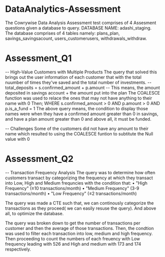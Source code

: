 # DataAnalytics-Assessment

The Cowrywise Data Analysis Assessment test comprises of 4 Assesment questions given a database to query.
DATABASE NAME: adashi_staging.
The database comprises of 4 tables namely: plans_plan, savings_savingsacount, users_customerusers, withdrawals_withdraw.

# Assessment_Q1
-- High-Value Customers with Multiple Products
The query that solved this brings out the user information of each customer that with the total nuumber of times they've saved and the total number of investments.
-- total_deposits = s.confirmed_amount + p.amount
-- This means, the amount deposited in savings account + the amount put into the plan
The COALESCE function was used to relace the ones that may not have anything to their name with 0
Then; WHERE s.confirmed_amount > 0 AND p.amount > 0 AND p.is_a_fund = 1
The above query means, the condition to display those names were when they have a confirmed amount greater than 0  in savings, and have a plan amount greater than 0 and above all, it must be funded.

-- Challenges
Some of the customers did not have any amount to their name which resulted to using the COALESCE funtion to subtitute the Null value with 0

# Assessment_Q2
-- Transaction Frequency Analysis
The query was to determine how often customers transact by categorizing the frequency at which they transact into Low, High and Medium frequncies with the condition that: •	"High Frequency" (≥10 transactions/month)
•	"Medium Frequency" (3-9 transactions/month)
•	"Low Frequency" (≤2 transactions/month)

The query was made a CTE such that, we can continously categorize the transactions as they proceed( we can easily resuse the query). And above all, to optimize the database. 

The query was broken down to get the number of transactions per customer and then the average of those transactions.
Then, the condtion was used to filter each transaction into low, medium and high frequency.
Then proceeding to count the numbers of each freuency with Low frequency leading with 526 and High and medium with 173 and 174 respectively.
